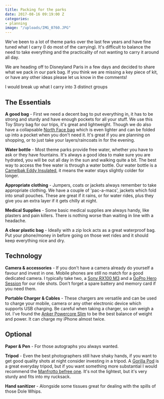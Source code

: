 ```yaml
---
title: Packing for the parks
date: 2017-08-16 09:19:00 Z
categories:
- planning
image: "/uploads/IMG_0760.JPG"
---
```


We've been to a lot of theme parks over the last few years and have fine tuned what I carry (I do most of the carrying). It's difficult to balance the need to take everything and the practicality of not wanting to carry it around all day.

We are heading off to Disneyland Paris in a few days and decided to share what we pack in our park bag. If you think we are missing a key piece of kit, or have any other ideas please let us know in the comments!

I would break up what I carry into 3 distinct groups

## The Essentials

**A good bag** - First we need a decent bag to put everything in, it has to be strong and sturdy and have enough pockets for all your stuff. We use this Toy Story bag for our trips, it's great and lightweight. Though we do also have a collapsable [North Face bag](http://amzn.to/2wTlpCW) which is even lighter and can be folded up into a pocket when you don't need it. It's great if you are planning on shopping, or to just take your layers/raincoats in for the evening.

**Water bottle** - Most theme parks provide free water, whether you have to ask or they have fountains. It's always a good idea to make sure you are hydrated, you will be out all day in the sun and walking quite a bit. The best way to access the free water is through a water bottle. Our water bottle is a [Camelbak Eddy Insulated](http://amzn.to/2vfHsEp), it means the water stays slightly colder for longer.

**Appropriate clothing** - Jumpers, coats or jackets always remember to take appropriate clothing. We have a couple of 'pac-a-macs', jackets which fold into small pouches. These are great if it rains, or for water rides, plus they give you an extra layer if it gets chilly at night.

**Medical Supplies** - Some basic medical supplies are always handy, like plasters and pain killers. There is nothing worse than waiting in line with a headache.

**A clear plastic bag** - Ideally with a zip lock acts as a great waterproof bag. Put your phone/money in before going on those wet rides and it should keep everything nice and dry.

## Technology

**Camera & accessories** - If you don't have a camera already do yourself a favour and invest in one. Mobile phones are still no match for a good dedicated camera. I typically take two, a [Sony RX100 M3](http://amzn.to/2wT2B6Q) and a [GoPro Hero Session](http://amzn.to/2wfO4Qi) for our ride shots. Don't forget a spare battery and memory card if you need them.

**Portable Charger & Cables** - These chargers are versatile and can be used to charge your mobile, camera or any other electronic device which supports USB charging. Be careful when taking a charger, so can weigh a lot. I've found the [Anker Powercore Slim](http://amzn.to/2wTlZR8) to be the best balance of weight and power. It can charge my iPhone almost twice.

## Optional

**Paper & Pen** - For those autographs you always wanted.

**Tripod** - Even the best photographers still have shaky hands, if you want to get good quality shots at night consider investing in a tripod. A [Gorilla Pod](http://amzn.to/2wSCMnC) is a great everyday tripod, but if you want something more substantial I would recommend the [Manfrotto befree one](http://amzn.to/2wT5rsB). It's not the lightest, but it's very sturdy and fits into my rucksack.

**Hand sanitizer** - Alongside some tissues great for dealing with the spills of those Dole Whips.